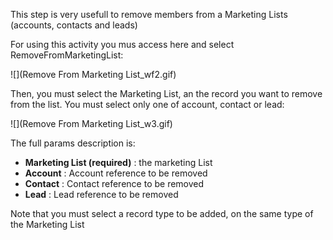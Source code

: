 This step is very usefull to remove members from a Marketing Lists (accounts, contacts and leads)

For using this activity you mus access here and select RemoveFromMarketingList:

![](Remove From Marketing List_wf2.gif)

Then, you must select the Marketing List, an the record you want to remove from the list. You must select only one of account, contact or lead:

![](Remove From Marketing List_w3.gif)

The full params description is:
* **Marketing List (required)** : the marketing List
* **Account** : Account reference to be removed 
* **Contact** : Contact reference to be removed
* **Lead** : Lead reference to be removed

Note that you must select a record type to be added, on the same type of the Marketing List